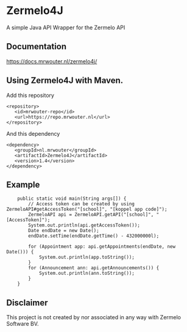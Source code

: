 # Zermelo4J
A simple Java API Wrapper for the Zermelo API

## Documentation
https://docs.mrwouter.nl/zermelo4j/


## Using Zermelo4J with Maven.
Add this repository
```
<repository>
   <id>mrwouter-repo</id>
   <url>https://repo.mrwouter.nl</url>
</repository> 
```
And this dependency
```
<dependency>
   <groupId>nl.mrwouter</groupId>
   <artifactId>Zermelo4J</artifactId>
   <version>1.4</version>
</dependency>
```


## Example
```
	public static void main(String args[]) {
		// Access token can be created by using ZermeloAPI#getAccessToken("[school]", "[koppel app code]");
		ZermeloAPI api = ZermeloAPI.getAPI("[school]", "[AccessToken]");
		System.out.println(api.getAccessToken());
		Date endDate = new Date();
		endDate.setTime(endDate.getTime() - 432000000l);
		
		for (Appointment app: api.getAppointments(endDate, new Date())) {
			System.out.println(app.toString());
		}
		for (Announcement ann: api.getAnnouncements()) {
			System.out.println(ann.toString());
		}
	}
```

## Disclaimer
This project is not created by nor associated in any way with Zermelo Software BV.
